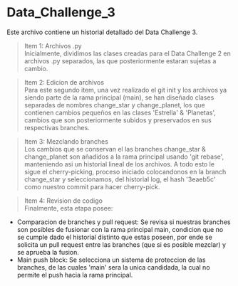 # Data_Challenge_3
Este archivo contiene un historial detallado del Data Challenge 3.
> Item 1: Archivos .py  
Inicialmente, dividimos las clases creadas para el Data Challenge 2 en archivos .py separados, las que posteriormente estaran sujetas a cambio.
  
> Item 2: Edicion de archivos  
Para este segundo item, una vez realizado el git init y los archivos ya siendo parte de la rama principal (main), se han diseñado clases separadas de nombres change_star y change_planet,
los que contienen cambios pequeños en las clases 'Estrella' & 'Planetas', cambios que son posteriormente subidos y preservados en sus respectivas branches.
  
> Item 3: Mezclando branches  
Los cambios que se conservan el las branches change_star & change_planet son añadidos a la rama principal usando 'git rebase', manteniendo asi un historial lineal de los archivos. A todo esto le sigue el cherry-picking, proceso iniciado colocandonos en la branch change_star y seleccionamos, del historial log, el hash '3eaeb5c' como nuestro commit para hacer cherry-pick.
  
> Item 4: Revision de codigo  
Finalmente, esta etapa posee:
* Comparacion de branches y pull request: Se revisa si nuestras branches son posibles de fusionar con la rama principal main, condicion que no se cumple dado el historial distinto que estas poseen, por ende se solicita un pull request entre las branches (que si es posible mezclar) y se aprueba la fusion.
* Main push block: Se selecciona un sistema de proteccion de las branches, de las cuales 'main' sera la unica candidada, la cual no permite el push hacia la rama principal.
